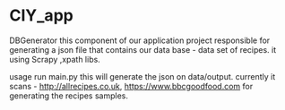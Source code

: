 # CIY_app

DBGenerator
this component of our application project responsible for generating a json file that contains our
data base - data set of recipes. it using Scrapy ,xpath libs.

usage
run main.py this will generate the json on data/output.
currently it scans - http://allrecipes.co.uk, https://www.bbcgoodfood.com for generating the recipes
samples.
